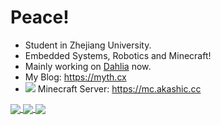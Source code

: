 # Peace!

+ Student in Zhejiang University.
+ Embedded Systems, Robotics and Minecraft!
+ Mainly working on [Dahlia](https://github.com/Mythologyli/Dahlia) now.
+ My Blog: https://myth.cx
+ ![](https://skin.akashic.cc/avatar/player/Myth?size=20) Minecraft Server: https://mc.akashic.cc

<a href="https://github.com/anuraghazra/github-readme-stats">
  <img align="center" src="https://github-readme-stats.vercel.app/api?username=Mythologyli&show_icons=true&count_private=true" />
</a>
<a href="https://github.com/anuraghazra/github-readme-stats">
  <img align="center" src="https://github-readme-stats.vercel.app/api/top-langs/?username=Mythologyli&layout=compact" />
</a>
<a href="https://github.com/anuraghazra/github-readme-stats">
  <img align="center" src="https://github-readme-stats.vercel.app/api/wakatime?username=Mythologyli&custom_title=Coding%20Time%20This%20Week&layout=compact" />
</a>
